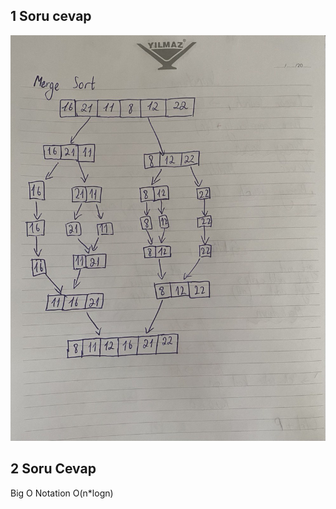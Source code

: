 ## 1 Soru cevap

![Solution](/Images/photo5357472953433963080.jpg)

## 2 Soru Cevap

Big O Notation O(n\*logn)
